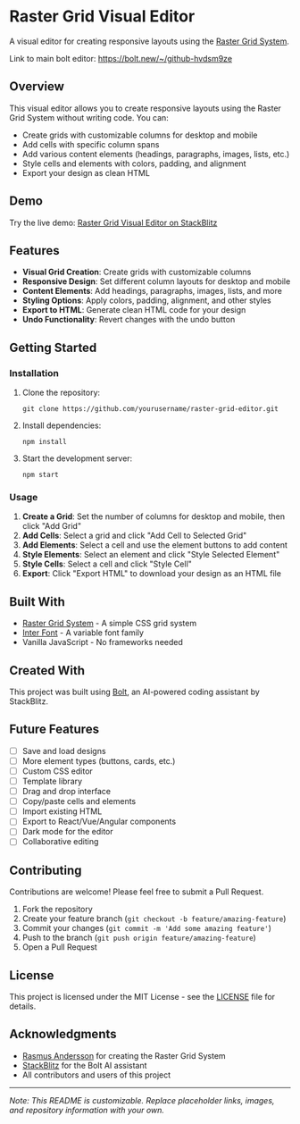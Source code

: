# Raster Grid Visual Editor

A visual editor for creating responsive layouts using the [Raster Grid System](https://rsms.me/raster/).

Link to main bolt editor: https://bolt.new/~/github-hvdsm9ze

## Overview

This visual editor allows you to create responsive layouts using the Raster Grid System without writing code. You can:

- Create grids with customizable columns for desktop and mobile
- Add cells with specific column spans
- Add various content elements (headings, paragraphs, images, lists, etc.)
- Style cells and elements with colors, padding, and alignment
- Export your design as clean HTML

## Demo

Try the live demo: [Raster Grid Visual Editor on StackBlitz](https://stackblitz.com/edit/your-project-url)

## Features

- **Visual Grid Creation**: Create grids with customizable columns
- **Responsive Design**: Set different column layouts for desktop and mobile
- **Content Elements**: Add headings, paragraphs, images, lists, and more
- **Styling Options**: Apply colors, padding, alignment, and other styles
- **Export to HTML**: Generate clean HTML code for your design
- **Undo Functionality**: Revert changes with the undo button

## Getting Started

### Installation

1. Clone the repository:
   ```
   git clone https://github.com/yourusername/raster-grid-editor.git
   ```

2. Install dependencies:
   ```
   npm install
   ```

3. Start the development server:
   ```
   npm start
   ```

### Usage

1. **Create a Grid**: Set the number of columns for desktop and mobile, then click "Add Grid"
2. **Add Cells**: Select a grid and click "Add Cell to Selected Grid"
3. **Add Elements**: Select a cell and use the element buttons to add content
4. **Style Elements**: Select an element and click "Style Selected Element"
5. **Style Cells**: Select a cell and click "Style Cell"
6. **Export**: Click "Export HTML" to download your design as an HTML file

## Built With

- [Raster Grid System](https://rsms.me/raster/) - A simple CSS grid system
- [Inter Font](https://rsms.me/inter/) - A variable font family
- Vanilla JavaScript - No frameworks needed

## Created With

This project was built using [Bolt](https://stackblitz.com/bolt), an AI-powered coding assistant by StackBlitz.

## Future Features

- [ ] Save and load designs
- [ ] More element types (buttons, cards, etc.)
- [ ] Custom CSS editor
- [ ] Template library
- [ ] Drag and drop interface
- [ ] Copy/paste cells and elements
- [ ] Import existing HTML
- [ ] Export to React/Vue/Angular components
- [ ] Dark mode for the editor
- [ ] Collaborative editing

## Contributing

Contributions are welcome! Please feel free to submit a Pull Request.

1. Fork the repository
2. Create your feature branch (`git checkout -b feature/amazing-feature`)
3. Commit your changes (`git commit -m 'Add some amazing feature'`)
4. Push to the branch (`git push origin feature/amazing-feature`)
5. Open a Pull Request

## License

This project is licensed under the MIT License - see the [LICENSE](LICENSE.txt) file for details.

## Acknowledgments

- [Rasmus Andersson](https://rsms.me/) for creating the Raster Grid System
- [StackBlitz](https://stackblitz.com/) for the Bolt AI assistant
- All contributors and users of this project

---

*Note: This README is customizable. Replace placeholder links, images, and repository information with your own.*
